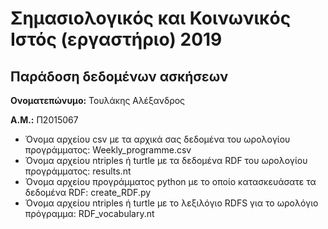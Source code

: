 # Σημασιολογικός και Κοινωνικός Ιστός (εργαστήριο) 2019
## Παράδοση δεδομένων ασκήσεων

**Ονοματεπώνυμο:** Τουλάκης Αλέξανδρος

**Α.Μ.:** Π2015067

* Όνομα αρχείου csv με τα αρχικά σας δεδομένα του ωρολογίου προγράμματος: Weekly_programme.csv
* Όνομα αρχείου ntriples ή turtle με τα δεδομένα RDF του ωρολογίου προγράμματος: results.nt
* Όνομα αρχείου προγράμματος python με το οποίο κατασκευάσατε τα δεδομένα RDF: create_RDF.py
* Όνομα αρχείου ntriples ή turtle με το λεξιλόγιο RDFS για το ωρολόγιο πρόγραμμα: RDF_vocabulary.nt


